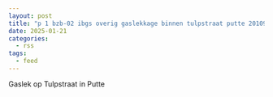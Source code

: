```yaml
---
layout: post
title: "p 1 bzb-02 ibgs overig gaslekkage binnen tulpstraat putte 201092 201443 201441"
date: 2025-01-21
categories: 
  - rss
tags: 
  - feed
---
```


Gaslek op Tulpstraat in Putte
